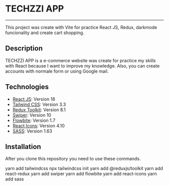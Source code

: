 # TECHZZI APP
***
This project was create with Vite for practice React JS, Redux, darkmode funcionality and create cart shopping.

## Description
TECHZZI APP is a e-commerce website was create for practice my skills with React because I want to improve my knowledge. Also, you can create accounts with normale form or using Google mail.

## Technologies
* [React JS](https://react.dev/): Version 18
* [Tailwind CSS](https://tailwindcss.com/): Version 3.3 
* [Redux Toolkit](https://redux-toolkit.js.org/): Version 8.1
* [Swiper](https://redux-toolkit.js.org/): Version 10
* [Flowbite](https://flowbite.com/docs/): Version 1.7
* [React Icons](https://react-icons.github.io/react-icons): Version 4.10
* [SASS](https://sass-lang.com/install/): Version 1.63

## Installation
After you clone this repository you need to use these commands.

yarn add tailwindcss
npx tailwindcss init
yarn add @reduxjs/toolkit
yarn add react-redux
yarn add swiper
yarn add flowbite
yarn add react-icons
yarn add sass